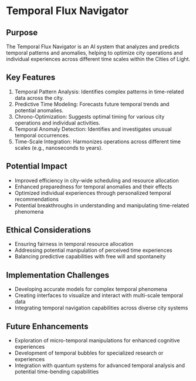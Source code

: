 # Temporal Flux Navigator

## Purpose
The Temporal Flux Navigator is an AI system that analyzes and predicts temporal patterns and anomalies, helping to optimize city operations and individual experiences across different time scales within the Cities of Light.

## Key Features
1. Temporal Pattern Analysis: Identifies complex patterns in time-related data across the city.
2. Predictive Time Modeling: Forecasts future temporal trends and potential anomalies.
3. Chrono-Optimization: Suggests optimal timing for various city operations and individual activities.
4. Temporal Anomaly Detection: Identifies and investigates unusual temporal occurrences.
5. Time-Scale Integration: Harmonizes operations across different time scales (e.g., nanoseconds to years).

## Potential Impact
- Improved efficiency in city-wide scheduling and resource allocation
- Enhanced preparedness for temporal anomalies and their effects
- Optimized individual experiences through personalized temporal recommendations
- Potential breakthroughs in understanding and manipulating time-related phenomena

## Ethical Considerations
- Ensuring fairness in temporal resource allocation
- Addressing potential manipulation of perceived time experiences
- Balancing predictive capabilities with free will and spontaneity

## Implementation Challenges
- Developing accurate models for complex temporal phenomena
- Creating interfaces to visualize and interact with multi-scale temporal data
- Integrating temporal navigation capabilities across diverse city systems

## Future Enhancements
- Exploration of micro-temporal manipulations for enhanced cognitive experiences
- Development of temporal bubbles for specialized research or experiences
- Integration with quantum systems for advanced temporal analysis and potential time-bending capabilities
